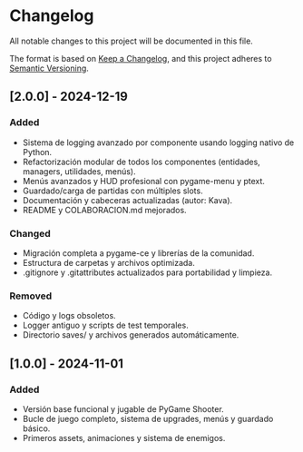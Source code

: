 # Changelog

All notable changes to this project will be documented in this file.

The format is based on [Keep a Changelog](https://keepachangelog.com/en/1.1.0/), and this project adheres to [Semantic Versioning](https://semver.org/spec/v2.0.0.html).

## [2.0.0] - 2024-12-19
### Added
- Sistema de logging avanzado por componente usando logging nativo de Python.
- Refactorización modular de todos los componentes (entidades, managers, utilidades, menús).
- Menús avanzados y HUD profesional con pygame-menu y ptext.
- Guardado/carga de partidas con múltiples slots.
- Documentación y cabeceras actualizadas (autor: Kava).
- README y COLABORACION.md mejorados.

### Changed
- Migración completa a pygame-ce y librerías de la comunidad.
- Estructura de carpetas y archivos optimizada.
- .gitignore y .gitattributes actualizados para portabilidad y limpieza.

### Removed
- Código y logs obsoletos.
- Logger antiguo y scripts de test temporales.
- Directorio saves/ y archivos generados automáticamente.

## [1.0.0] - 2024-11-01
### Added
- Versión base funcional y jugable de PyGame Shooter.
- Bucle de juego completo, sistema de upgrades, menús y guardado básico.
- Primeros assets, animaciones y sistema de enemigos. 